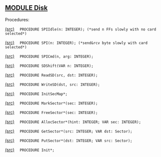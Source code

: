 
## [MODULE Disk](https://github.com/io-core/Kernel/blob/main/Disk.Mod)

Procedures:


[(src)](https://github.com/io-core/Kernel/blob/main/Disk.Mod#L19) `  PROCEDURE SPIIdle(n: INTEGER); (*send n FFs slowly with no card selected*)`

[(src)](https://github.com/io-core/Kernel/blob/main/Disk.Mod#L27) `  PROCEDURE SPI(n: INTEGER); (*send&rcv byte slowly with card selected*)`

[(src)](https://github.com/io-core/Kernel/blob/main/Disk.Mod#L33) `  PROCEDURE SPICmd(n, arg: INTEGER);`

[(src)](https://github.com/io-core/Kernel/blob/main/Disk.Mod#L45) `  PROCEDURE SDShift(VAR n: INTEGER);`

[(src)](https://github.com/io-core/Kernel/blob/main/Disk.Mod#L53) `  PROCEDURE ReadSD(src, dst: INTEGER);`

[(src)](https://github.com/io-core/Kernel/blob/main/Disk.Mod#L67) `  PROCEDURE WriteSD(dst, src: INTEGER);`

[(src)](https://github.com/io-core/Kernel/blob/main/Disk.Mod#L81) `  PROCEDURE InitSecMap*;`

[(src)](https://github.com/io-core/Kernel/blob/main/Disk.Mod#L87) `  PROCEDURE MarkSector*(sec: INTEGER);`

[(src)](https://github.com/io-core/Kernel/blob/main/Disk.Mod#L92) `  PROCEDURE FreeSector*(sec: INTEGER);`

[(src)](https://github.com/io-core/Kernel/blob/main/Disk.Mod#L97) `  PROCEDURE AllocSector*(hint: INTEGER; VAR sec: INTEGER);`

[(src)](https://github.com/io-core/Kernel/blob/main/Disk.Mod#L107) `  PROCEDURE GetSector*(src: INTEGER; VAR dst: Sector);`

[(src)](https://github.com/io-core/Kernel/blob/main/Disk.Mod#L113) `  PROCEDURE PutSector*(dst: INTEGER; VAR src: Sector);`

[(src)](https://github.com/io-core/Kernel/blob/main/Disk.Mod#L119) `  PROCEDURE Init*;`

